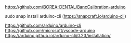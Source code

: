 https://github.com/BOREA-DENTAL/BancCalibration-arduino

sudo snap install arduino-cli (https://snapcraft.io/arduino-cli)

https://github.com/arduino/arduino-cli
https://github.com/microsoft/vscode-arduino
https://arduino.github.io/arduino-cli/0.23/installation/